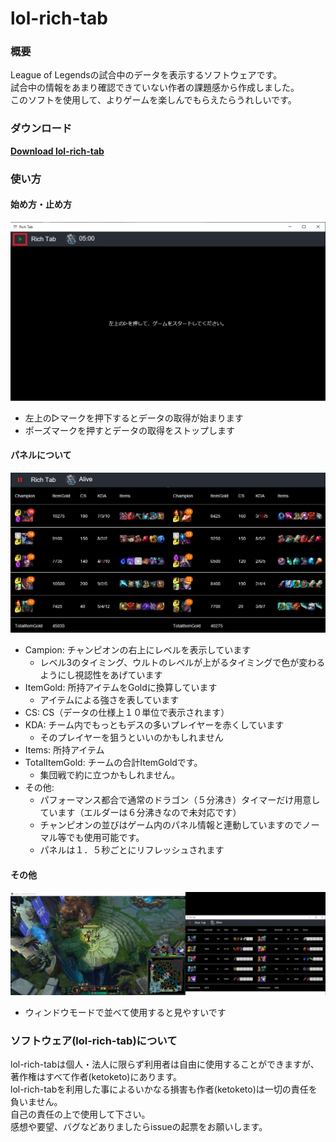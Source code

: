 # lol-rich-tab
### 概要
League of Legendsの試合中のデータを表示するソフトウェアです。  
試合中の情報をあまり確認できていない作者の課題感から作成しました。  
このソフトを使用して、よりゲームを楽しんでもらえたらうれしいです。


### ダウンロード
**[Download lol-rich-tab](https://github.com/ketoketo/lol-rich-tab/releases/download/v1.0.0/RichTab.zip)**


### 使い方
#### 始め方・止め方
![始め方・止め方](./assets/start.png?row=true) 
+ 左上の▷マークを押下するとデータの取得が始まります  
+ ポーズマークを押すとデータの取得をストップします

#### パネルについて
![パネルについて](./assets/ingame2.png?row=true)
+ Campion: チャンピオンの右上にレベルを表示しています
  + レベル3のタイミング、ウルトのレベルが上がるタイミングで色が変わるようにし視認性をあげています
+ ItemGold: 所持アイテムをGoldに換算しています
  + アイテムによる強さを表しています
+ CS: CS（データの仕様上１０単位で表示されます）
+ KDA: チーム内でもっともデスの多いプレイヤーを赤くしています
  + そのプレイヤーを狙うといいのかもしれません
+ Items: 所持アイテム
+ TotalItemGold: チームの合計ItemGoldです。
  + 集団戦で約に立つかもしれません。
+ その他: 
  + パフォーマンス都合で通常のドラゴン（５分沸き）タイマーだけ用意しています（エルダーは６分沸きなので未対応です）
  + チャンピオンの並びはゲーム内のパネル情報と連動していますのでノーマル等でも使用可能です。
  + パネルは１．５秒ごとにリフレッシュされます

#### その他
![その他](./assets/usage.png?row=true)
+ ウィンドウモードで並べて使用すると見やすいです

### ソフトウェア(lol-rich-tab)について

lol-rich-tabは個人・法人に限らず利用者は自由に使用することができますが、著作権はすべて作者(ketoketo)にあります。  
lol-rich-tabを利用した事によるいかなる損害も作者(ketoketo)は一切の責任を負いません。  
自己の責任の上で使用して下さい。  
感想や要望、バグなどありましたらissueの起票をお願いします。
